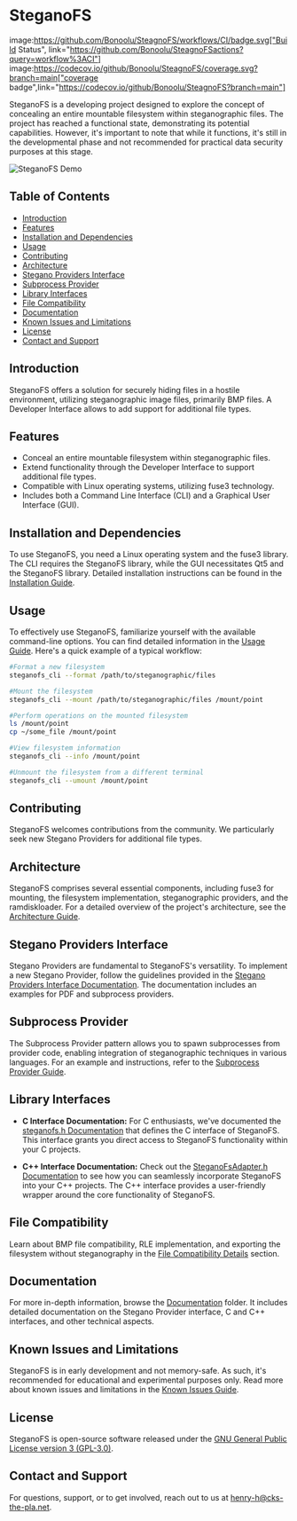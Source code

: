 # SteganoFS

image:https://github.com/Bonoolu/SteagnoFS/workflows/CI/badge.svg["Build Status", link="https://github.com/Bonoolu/SteagnoFSactions?query=workflow%3ACI"]
image:https://codecov.io/github/Bonoolu/SteagnoFS/coverage.svg?branch=main["coverage badge",link="https://codecov.io/github/Bonoolu/SteagnoFS?branch=main"]


SteganoFS is a developing project designed to explore the concept of concealing an entire mountable filesystem within steganographic files. The project has reached a functional state, demonstrating its potential capabilities. However, it's important to note that while it functions, it's still in the developmental phase and not recommended for practical data security purposes at this stage.

![SteganoFS Demo](link_to_demo_image.png)

## Table of Contents

- [Introduction](#introduction)
- [Features](#features)
- [Installation and Dependencies](#installation-and-dependencies)
- [Usage](#usage)
- [Contributing](#contributing)
- [Architecture](#architecture)
- [Stegano Providers Interface](#stegano-providers-interface)
- [Subprocess Provider](#subprocess-provider)
- [Library Interfaces](#library-interfaces)
- [File Compatibility](#file-compatibility)
- [Documentation](#documentation)
- [Known Issues and Limitations](#known-issues-and-limitations)
- [License](#license)
- [Contact and Support](#contact-and-support)

## Introduction

SteganoFS offers a solution for securely hiding files in a hostile environment, utilizing steganographic image files, primarily BMP files. A Developer Interface allows to add support for additional file types.

## Features

- Conceal an entire mountable filesystem within steganographic files.
- Extend functionality through the Developer Interface to support additional file types.
- Compatible with Linux operating systems, utilizing fuse3 technology.
- Includes both a Command Line Interface (CLI) and a Graphical User Interface (GUI).

## Installation and Dependencies

To use SteganoFS, you need a Linux operating system and the fuse3 library. The CLI requires the SteganoFS library, while the GUI necessitates Qt5 and the SteganoFS library. Detailed installation instructions can be found in the [Installation Guide](./docs/install.md).

## Usage

To effectively use SteganoFS, familiarize yourself with the available command-line options. You can find detailed information in the [Usage Guide](./docs/usage.md). Here's a quick example of a typical workflow:

```bash
#Format a new filesystem
steganofs_cli --format /path/to/steganographic/files

#Mount the filesystem
steganofs_cli --mount /path/to/steganographic/files /mount/point

#Perform operations on the mounted filesystem
ls /mount/point
cp ~/some_file /mount/point

#View filesystem information
steganofs_cli --info /mount/point

#Unmount the filesystem from a different terminal
steganofs_cli --umount /mount/point
```

## Contributing

SteganoFS welcomes contributions from the community. We particularly seek new Stegano Providers for additional file types.

## Architecture

SteganoFS comprises several essential components, including fuse3 for mounting, the filesystem implementation, steganographic providers, and the ramdiskloader. For a detailed overview of the project's architecture, see the [Architecture Guide](./docs/architecture.md).

## Stegano Providers Interface

Stegano Providers are fundamental to SteganoFS's versatility. To implement a new Stegano Provider, follow the guidelines provided in the [Stegano Providers Interface Documentation](./docs/stegano_providers_interface.md). The documentation includes an examples for PDF and subprocess providers.

## Subprocess Provider

The Subprocess Provider pattern allows you to spawn subprocesses from provider code, enabling integration of steganographic techniques in various languages. For an example and instructions, refer to the [Subprocess Provider Guide](../docs/stegano_providers_interface.md#subprocess-provider).

## Library Interfaces ##

- **C Interface Documentation:** For C enthusiasts, we've documented the [steganofs.h Documentation](doxygen/c/steganofs.md) that defines the C interface of SteganoFS. This interface grants you direct access to SteganoFS functionality within your C projects.

- **C++ Interface Documentation:** Check out the [SteganoFsAdapter.h Documentation](doxygen/cpp/doxygen.md#class-SteganoFsAdapter) to see how you can seamlessly incorporate SteganoFS into your C++ projects. The C++ interface provides a user-friendly wrapper around the core functionality of SteganoFS.

## File Compatibility

Learn about BMP file compatibility, RLE implementation, and exporting the filesystem without steganography in the [File Compatibility Details](./docs/compatibility.md) section.

## Documentation

For more in-depth information, browse the [Documentation](./docs/) folder. It includes detailed documentation on the Stegano Provider interface, C and C++ interfaces, and other technical aspects.

## Known Issues and Limitations

SteganoFS is in early development and not memory-safe. As such, it's recommended for educational and experimental purposes only. Read more about known issues and limitations in the [Known Issues Guide](./docs/known_issues.md).

## License

SteganoFS is open-source software released under the [GNU General Public License version 3 (GPL-3.0)](./LICENSE).

## Contact and Support

For questions, support, or to get involved, reach out to us at [henry-h@cks-the-pla.net](mailto:henry-h@cks-the-pla.net).
